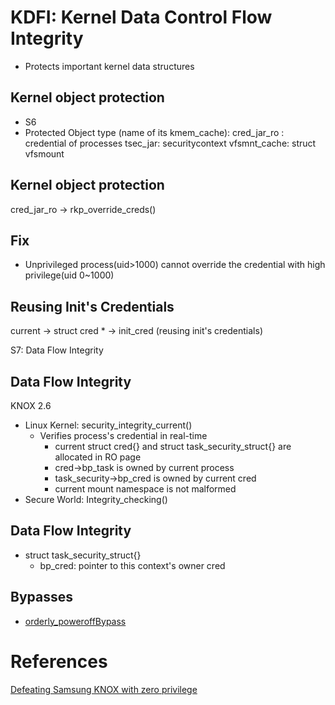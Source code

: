 # KDFI: Kernel Data Control Flow Integrity
  * Protects important kernel data structures

## Kernel object protection

* S6
* Protected Object type (name of its kmem_cache):
   cred_jar_ro : credential of processes
   tsec_jar: securitycontext
   vfsmnt_cache: struct vfsmount

## Kernel object protection
   cred_jar_ro -> rkp_override_creds()

## Fix

* Unprivileged process(uid>1000) cannot override the credential with high privilege(uid 0~1000)

## Reusing Init's Credentials

current -> struct cred * -> init_cred (reusing init's credentials)

S7: Data Flow Integrity

## Data Flow Integrity
KNOX 2.6

* Linux Kernel: security_integrity_current()
   * Verifies process's credential in real-time
     * current struct cred{} and struct task_security_struct{} are allocated in RO page
     * cred->bp_task is owned by current process
     * task_security->bp_cred is owned by current cred
     * current mount namespace is not malformed
* Secure World: Integrity_checking()

## Data Flow Integrity
* struct task_security_struct{}
   * bp_cred: pointer to this context's owner cred

## Bypasses
* [orderly_poweroff​ Bypass](KernelToUser.md#orderly_poweroff-bypass)

# References

[Defeating Samsung KNOX
with zero privilege](https://www.blackhat.com/docs/us-17/thursday/us-17-Shen-Defeating-Samsung-KNOX-With-Zero-Privilege-wp.pdf)
